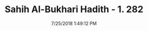 ---
title        : "Sahih Al-Bukhari Hadith - 1. 282"
date         : 7/25/2018 1:49:12 PM
draft        : false
type         : "hadith"
layout       : "hadith"
BookCode     : "SHB"
VolumeNumber : "1"
HadithNumber : "282"
categories  :  ["Ghusl-Going out of person while he is Junub"]
tags  :  ["Anas bin Malik"]
---